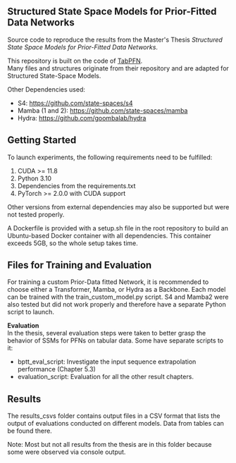 ## Structured State Space Models for Prior-Fitted Data Networks

Source code to reproduce the results from the Master's Thesis _Structured State Space Models for Prior-Fitted Data Networks_.

This repository is built on the code of [TabPFN](https://github.com/automl/TabPFN).   
Many files and structures originate from their repository and are adapted for Structured State-Space Models.

Other Dependencies used:

- S4: https://github.com/state-spaces/s4
- Mamba (1 and 2): https://github.com/state-spaces/mamba
- Hydra: https://github.com/goombalab/hydra

## Getting Started

To launch experiments, the following requirements need to be fulfilled:

1. CUDA >= 11.8
2. Python 3.10
3. Dependencies from the requirements.txt
4. PyTorch >= 2.0.0 with CUDA support

Other versions from external dependencies may also be supported but were not tested properly.

A Dockerfile is provided with a setup.sh file in the root repository to build an Ubuntu-based Docker container with all dependencies. This container exceeds 5GB, so the whole setup takes time.

## Files for Training and Evaluation

For training a custom Prior-Data fitted Network, it is recommended to choose either a Transformer, Mamba, or Hydra as a Backbone. Each model can be trained with the train_custom_model.py script.
S4 and Mamba2 were also tested but did not work properly and therefore have a separate Python script to launch.

**Evaluation**  
In the thesis, several evaluation steps were taken to better grasp the behavior of SSMs for PFNs on tabular data. Some have separate scripts to it:

- bptt_eval_script: Investigate the input sequence extrapolation performance (Chapter 5.3)
- evaluation_script: Evaluation for all the other result chapters.

## Results

The results_csvs folder contains output files in a CSV format that lists the output of evaluations conducted on different models. Data from tables can be found there.

Note: Most but not all results from the thesis are in this folder because some were observed via console output.

